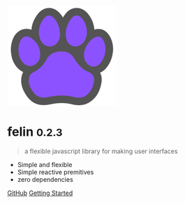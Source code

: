 ![logo](images/Felin.png)

# felin <small>0.2.3</small>

> a flexible javascript library for making user interfaces

- Simple and flexible
- Simple reactive premitives
- zero dependencies

[GitHub](https://github.com/abdessamad-zgor/felin)
[Getting Started](#getting-started)

